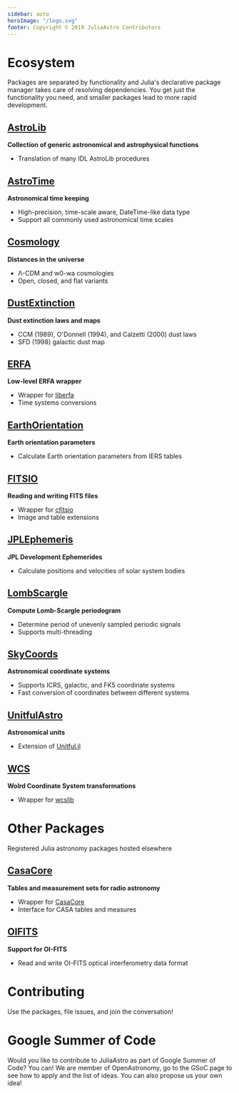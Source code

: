 ```yaml
---
sidebar: auto
heroImage: "/logo.svg"
footer: Copyright © 2019 JuliaAstro Contributors
---
```


<Hero />

# Ecosystem
Packages are separated by functionality and Julia's declarative package manager takes care of resolving dependencies. You get just the functionality you need, and smaller packages lead to more rapid development.

## [AstroLib](https://github.com/JuliaAstro/astrolib.jl) <Docs url="https://juliaastro.github.io/AstroLib.jl/stable/" />
**Collection of generic astronomical and astrophysical functions**

- Translation of many IDL AstroLib procedures

## [AstroTime](https://github.com/JuliaAstro/AstroTime.jl) <Docs url="https://juliaastro.github.io/AstroTime.jl/stable/"/>
**Astronomical time keeping**

- High-precision, time-scale aware, DateTime-like data type
- Support all commonly used astronomical time scales

## [Cosmology](https://github.com/JuliaAstro/Cosmology.jl) 
**Distances in the universe**

- Λ-CDM and w0-wa cosmologies
- Open, closed, and flat variants


## [DustExtinction](https://github.com/JuliaAstro/DustExtinction.jl) <Docs url="assets/book.png)](https://juliaastro.github.io/DustExtinction.jl/stable/" />
**Dust extinction laws and maps**

- CCM (1989), O'Donnell (1994), and Calzetti (2000) dust laws
- SFD (1998) galactic dust map

## [ERFA](https://github.com/JuliaAstro/ERFA.jl)
**Low-level ERFA wrapper**

- Wrapper for [liberfa](https://github.com/liberfa/erfa)
- Time systems conversions


## [EarthOrientation](https://github.com/JuliaAstro/EarthOrientation.jl) <Docs url="assets/book.png)](https://juliaastro.github.io/EarthOrientation.jl/stable/" />
**Earth orientation parameters**

- Calculate Earth orientation parameters from IERS tables
  
## [FITSIO](https://github.com/JuliaAstro/FITSIO.jl) <Docs url="assets/book.png)](https://juliaastro.github.io/FITSIO.jl/stable/" />
**Reading and writing FITS files**

- Wrapper for [cfitsio](https://heasarc.gsfc.nasa.gov/fitsio/)
- Image and table extensions

## [JPLEphemeris](https://github.com/JuliaAstro/JPLEphemeris.jl) 
**JPL Development Ephemerides**

- Calculate positions and velocities of solar system bodies

## [LombScargle](https://github.com/JuliaAstro/LombScargle.jl) <Docs url="assets/book.png)](https://juliaastro.github.io/LombScargle.jl/stable/" />
**Compute Lomb-Scargle periodogram**

- Determine period of unevenly sampled periodic signals
- Supports multi-threading

## [SkyCoords](https://github.com/JuliaAstro/SkyCoords.jl) 
**Astronomical coordinate systems**

- Supports ICRS, galactic, and FK5 coordinate systems
- Fast conversion of coordinates between different systems

## [UnitfulAstro](https://github.com/JuliaAstro/UnitfulAstro.jl) <Docs url="assets/book.png)](https://juliaastro.github.io/UnitfulAstro.jl/stable/" />
**Astronomical units**

- Extension of [Unitful.jl](https://github.com/painterqubits/unitful.jl)

## [WCS](https://github.com/JuliaAstro/WCS.jl) <Docs url="assets/book.png)](https://juliaastro.github.io/WCS.jl/stable/" />
**Wolrd Coordinate System transformations**

- Wrapper for [wcslib](https://www.atnf.csiro.au/people/mcalabre/WCS/wcslib/)

# Other Packages

Registered Julia astronomy packages hosted elsewhere

## [CasaCore](https://github.com/mweastwood/CasaCore.jl) <Docs url="assets/book.png)](http://mweastwood.info/CasaCore.jl/stable/" />
**Tables and measurement sets for radio astronomy**
- Wrapper for [CasaCore](http://casacore.github.io/casacore/)
- Interface for CASA tables and measures

## [OIFITS](https://github.com/emmt/OIFITS.jl)
**Support for OI-FITS**
- Read and write OI-FITS optical interferometry data format

# Contributing

Use the packages, file issues, and join the conversation!
<Social />

# Google Summer of Code
Would you like to contribute to JuliaAstro as part of Google Summer of Code? You can! We are member of OpenAstronomy, go to the GSoC page to see how to apply and the list of ideas. You can also propose us your own idea!
